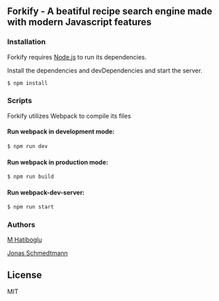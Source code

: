 ## Forkify - A beatiful recipe search engine made with modern Javascript features

### Installation

Forkify requires [Node.js](https://nodejs.org/) to run its dependencies.

Install the dependencies and devDependencies and start the server.

```sh
$ npm install
```

### Scripts

Forkify utilizes Webpack to compile its files

#### Run webpack in development mode:

```sh
$ npm run dev
```

#### Run webpack in production mode:

```sh
$ npm run build
```

#### Run webpack-dev-server:

```sh
$ npm run start
```

### Authors
[M Hatiboglu](https://twitter.com/@m_hatiboglu)

[Jonas Schmedtmann](https://twitter.com/jonasschmedtman)

## License

MIT
